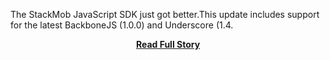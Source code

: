 <p>The StackMob JavaScript SDK just got better.This update includes support for the latest BackboneJS (1.0.0) and Underscore (1.4.</p>
<center><p><a href="https://blog.stackmob.com/2013/04/js-sdk-0-9-0-released/" style='padding:25px; font-sze:18px; font-weight: bold;'>Read Full Story</a></p></center>
